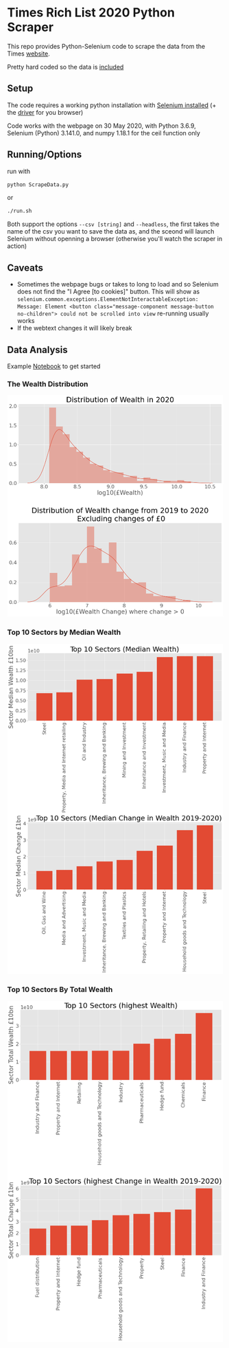 # Times Rich List 2020 Python Scraper

This repo provides Python-Selenium code to scrape the data from the Times [website](https://www.thetimes.co.uk/sunday-times-rich-list).

Pretty hard coded so the data is [included](https://github.com/harveydevereux/TimesRichList2020)

## Setup

The code requires a working python installation with [Selenium installed](https://selenium-python.readthedocs.io/installation.html) (+ the [driver](https://selenium-python.readthedocs.io/installation.html#drivers) for you browser)

Code works with the webpage on 30 May 2020, with Python 3.6.9, Selenium (Python) 3.141.0, and numpy 1.18.1 for the ceil function only

## Running/Options
run with
```Python
python ScrapeData.py
```
or 
```Bash
./run.sh
```

Both support the options ```--csv [string]``` and ```--headless```, the first takes the name of the csv you
want to save the data as, and the sceond will launch Selenium without openning a browser (otherwise you'll watch the
scraper in action)

## Caveats

- Sometimes the webpage bugs or takes to long to load and so Selenium does not find the "I Agree [to cookies]" button. This will show as ```selenium.common.exceptions.ElementNotInteractableException: Message: Element <button class="message-component message-button no-children"> could not be scrolled into view``` re-running usually works
- If the webtext changes it will likely break 

## Data Analysis

Example [Notebook](https://github.com/harveydevereux/TimesRichList2020/blob/master/resources/DataExploration.ipynb) to get started 

### The Wealth Distribution

![alt text](https://github.com/harveydevereux/TimesRichList2020/blob/master/resources/WealthDist.png)

### Top 10 Sectors by Median Wealth

![alt text](https://github.com/harveydevereux/TimesRichList2020/blob/master/resources/HighestMedianWealth.png)

### Top 10 Sectors By Total Wealth 

![alt text](https://github.com/harveydevereux/TimesRichList2020/blob/master/resources/HighestWealth.png)
